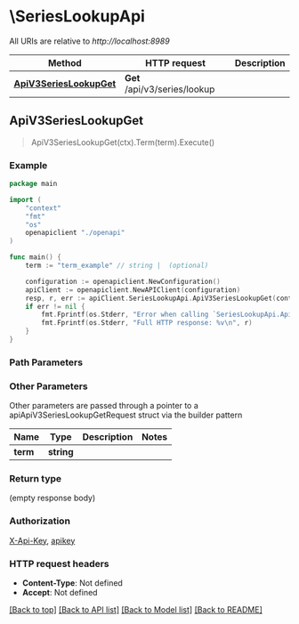 # \SeriesLookupApi

All URIs are relative to *http://localhost:8989*

Method | HTTP request | Description
------------- | ------------- | -------------
[**ApiV3SeriesLookupGet**](SeriesLookupApi.md#ApiV3SeriesLookupGet) | **Get** /api/v3/series/lookup | 



## ApiV3SeriesLookupGet

> ApiV3SeriesLookupGet(ctx).Term(term).Execute()



### Example

```go
package main

import (
    "context"
    "fmt"
    "os"
    openapiclient "./openapi"
)

func main() {
    term := "term_example" // string |  (optional)

    configuration := openapiclient.NewConfiguration()
    apiClient := openapiclient.NewAPIClient(configuration)
    resp, r, err := apiClient.SeriesLookupApi.ApiV3SeriesLookupGet(context.Background()).Term(term).Execute()
    if err != nil {
        fmt.Fprintf(os.Stderr, "Error when calling `SeriesLookupApi.ApiV3SeriesLookupGet``: %v\n", err)
        fmt.Fprintf(os.Stderr, "Full HTTP response: %v\n", r)
    }
}
```

### Path Parameters



### Other Parameters

Other parameters are passed through a pointer to a apiApiV3SeriesLookupGetRequest struct via the builder pattern


Name | Type | Description  | Notes
------------- | ------------- | ------------- | -------------
 **term** | **string** |  | 

### Return type

 (empty response body)

### Authorization

[X-Api-Key](../README.md#X-Api-Key), [apikey](../README.md#apikey)

### HTTP request headers

- **Content-Type**: Not defined
- **Accept**: Not defined

[[Back to top]](#) [[Back to API list]](../README.md#documentation-for-api-endpoints)
[[Back to Model list]](../README.md#documentation-for-models)
[[Back to README]](../README.md)

